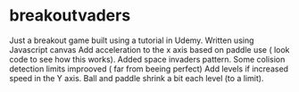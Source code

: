 # breakoutvaders

Just a breakout game built using a tutorial in Udemy.
Written using Javascript canvas
Add acceleration to the x axis based on paddle use ( look code to see how this works).
Added space invaders pattern.
Some colision detection limits improoved ( far from beeing perfect)
Add levels if increased speed in the Y axis.
Ball and paddle shrink a bit each level (to a limit).
